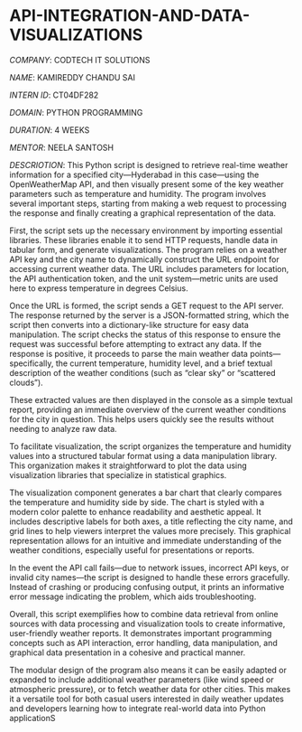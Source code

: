 # API-INTEGRATION-AND-DATA-VISUALIZATIONS

*COMPANY*: CODTECH IT SOLUTIONS

*NAME*: KAMIREDDY CHANDU SAI

*INTERN ID*: CT04DF282

*DOMAIN*: PYTHON PROGRAMMING

*DURATION*: 4 WEEKS

*MENTOR*: NEELA SANTOSH

*DESCRIOTION*:
This Python script is designed to retrieve real-time weather information for a specified city—Hyderabad in this case—using the OpenWeatherMap API, and then visually present some of the key weather parameters such as temperature and humidity. The program involves several important steps, starting from making a web request to processing the response and finally creating a graphical representation of the data.

First, the script sets up the necessary environment by importing essential libraries. These libraries enable it to send HTTP requests, handle data in tabular form, and generate visualizations. The program relies on a weather API key and the city name to dynamically construct the URL endpoint for accessing current weather data. The URL includes parameters for location, the API authentication token, and the unit system—metric units are used here to express temperature in degrees Celsius.

Once the URL is formed, the script sends a GET request to the API server. The response returned by the server is a JSON-formatted string, which the script then converts into a dictionary-like structure for easy data manipulation. The script checks the status of this response to ensure the request was successful before attempting to extract any data. If the response is positive, it proceeds to parse the main weather data points—specifically, the current temperature, humidity level, and a brief textual description of the weather conditions (such as “clear sky” or “scattered clouds”).

These extracted values are then displayed in the console as a simple textual report, providing an immediate overview of the current weather conditions for the city in question. This helps users quickly see the results without needing to analyze raw data.

To facilitate visualization, the script organizes the temperature and humidity values into a structured tabular format using a data manipulation library. This organization makes it straightforward to plot the data using visualization libraries that specialize in statistical graphics.

The visualization component generates a bar chart that clearly compares the temperature and humidity side by side. The chart is styled with a modern color palette to enhance readability and aesthetic appeal. It includes descriptive labels for both axes, a title reflecting the city name, and grid lines to help viewers interpret the values more precisely. This graphical representation allows for an intuitive and immediate understanding of the weather conditions, especially useful for presentations or reports.

In the event the API call fails—due to network issues, incorrect API keys, or invalid city names—the script is designed to handle these errors gracefully. Instead of crashing or producing confusing output, it prints an informative error message indicating the problem, which aids troubleshooting.

Overall, this script exemplifies how to combine data retrieval from online sources with data processing and visualization tools to create informative, user-friendly weather reports. It demonstrates important programming concepts such as API interaction, error handling, data manipulation, and graphical data presentation in a cohesive and practical manner.

The modular design of the program also means it can be easily adapted or expanded to include additional weather parameters (like wind speed or atmospheric pressure), or to fetch weather data for other cities. This makes it a versatile tool for both casual users interested in daily weather updates and developers learning how to integrate real-world data into Python applicationS
